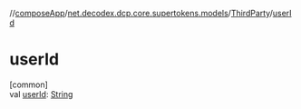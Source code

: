 //[composeApp](../../../index.md)/[net.decodex.dcp.core.supertokens.models](../index.md)/[ThirdParty](index.md)/[userId](user-id.md)

# userId

[common]\
val [userId](user-id.md): [String](https://kotlinlang.org/api/latest/jvm/stdlib/kotlin/-string/index.html)
